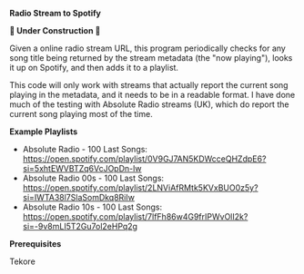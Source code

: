 **Radio Stream to Spotify**

**🚧 Under Construction 🚧**

Given a online radio stream URL, this program periodically checks for any
song title being returned by the stream metadata (the "now playing"), looks
it up on Spotify, and then adds it to a playlist.

This code will only work with streams that actually report the current song
playing in the metadata, and it needs to be in a readable format. I have
done much of the testing with Absolute Radio streams (UK), which do report the
current song playing most of the time.

**Example Playlists**

* Absolute Radio - 100 Last Songs: https://open.spotify.com/playlist/0V9GJ7AN5KDWcceQHZdpE6?si=5xhtEWVBTZq6VcJOpDn-lw
* Absolute Radio 00s - 100 Last Songs: https://open.spotify.com/playlist/2LNViAfRMtk5KVxBUO0z5y?si=IWTA38l7SlaSomDkq8RiIw
* Absolute Radio 10s - 100 Last Songs: https://open.spotify.com/playlist/7lfFh86w4G9frIPWvOlI2k?si=-9v8mLI5T2Gu7ol2eHPq2g

**Prerequisites**

Tekore
